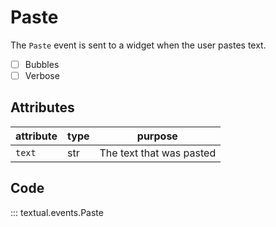 # Paste

The `Paste` event is sent to a widget when the user pastes text.

- [ ] Bubbles
- [ ] Verbose

## Attributes

| attribute | type | purpose                  |
| --------- | ---- | ------------------------ |
| `text`    | str  | The text that was pasted |

## Code

::: textual.events.Paste
